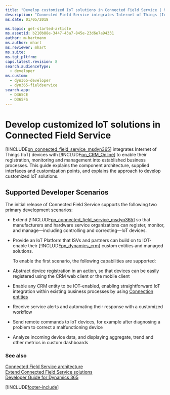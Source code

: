 ```yaml
---
title: "Develop customized IoT solutions in Connected Field Service | MicrosoftDocs"
description: "Connected Field Service integrates Internet of Things (IoT) devices with Dynamics 365 (online) to enable their registration, monitoring and management into established business processes."
ms.date: 01/05/2018

ms.topic: get-started-article
ms.assetid: b210b88e-3447-43a7-845e-23d6e7a94331
author: m-hartmann
ms.author: mhart
ms.reviewer: mhart
ms.suite: 
ms.tgt_pltfrm: 
caps.latest.revision: 8
search.audienceType: 
  - developer
ms.custom: 
  - dyn365-developer
  - dyn365-fieldservice
search.app: 
  - D365CE
  - D365FS
---
```

# Develop customized IoT solutions in Connected Field Service

[!INCLUDE[pn_connected_field_service_msdyn365](../../includes/pn-connected-field-service-msdyn365.md)] integrates Internet of Things (IoT) devices with [!INCLUDE[pn_CRM_Online](../../includes/pn-crm-online.md)] to enable their registration, monitoring and management into established business processes. This guide explains the component architecture, supplied interfaces and customization points, and explains the approach to develop customized IoT solutions.  
  
## Supported Developer Scenarios  
 The initial release of Connected Field Service supports the following two primary development scenarios:  
  
- Extend [!INCLUDE[pn_connected_field_service_msdyn365](../../includes/pn-connected-field-service-msdyn365.md)] so that manufacturers and hardware service organizations can register, monitor, and manage—including controlling and correcting—IoT devices. 
  
- Provide an IoT Platform that ISVs and partners can build on to IOT-enable their [!INCLUDE[pn_dynamics_crm](../../includes/pn-dynamics-crm.md)] custom entities and managed solutions.  
  
  To enable the first scenario, the following capabilities are supported:  
  
- Abstract device registration in an action, so that devices can be easily registered using the CRM web client or the mobile client  
  
- Enable any CRM entity to be IOT-enabled, enabling straightforward IoT integration within existing business processes by using [Connection entities](../../developer/connection-entities.md)  
  
- Receive service alerts and automating their response with a customized workflow  
  
- Send remote commands to IoT devices, for example after diagnosing a problem to correct a malfunctioning device  
  
- Analyze incoming device data, and displaying aggregate, trend and other metrics in custom dashboards  
  
### See also  
 [Connected Field Service architecture](connected-field-service-architecture.md)   
 [Extend Connected Field Service solutions](extend-connected-field-service-solutions.md)<br>
 [Developer Guide for Dynamics 365](../../developer/developer-guide.md)   


[!INCLUDE[footer-include](../../includes/footer-banner.md)]
